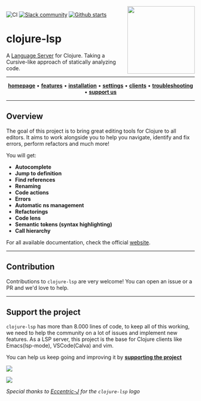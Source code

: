 <img src="images/logo-dark.svg" width="180" align="right">

![CI](https://img.shields.io/github/workflow/status/clojure-lsp/clojure-lsp/CI?style=flat-square)
[![Slack community](https://img.shields.io/badge/Slack-chat-blue?style=flat-square)](https://clojurians.slack.com/archives/CPABC1H61)
[![Github starts](https://img.shields.io/github/stars/clojure-lsp/clojure-lsp?style=social)](https://github.com/clojure-lsp/clojure-lsp)


# clojure-lsp

A [Language Server](https://microsoft.github.io/language-server-protocol/) for Clojure. Taking a Cursive-like approach of statically analyzing code.

<hr>
<p align="center">
  <a href="https://clojure-lsp.github.io/clojure-lsp"><strong>homepage</strong></a> •
  <a href="https://clojure-lsp.github.io/clojure-lsp/features/"><strong>features</strong></a> •
  <a href="https://clojure-lsp.github.io/clojure-lsp/installation/"><strong>installation</strong></a> •
  <a href="https://clojure-lsp.github.io/clojure-lsp/settings"><strong>settings</strong></a> •
  <a href="https://clojure-lsp.github.io/clojure-lsp/clients"><strong>clients</strong></a> •
  <a href="https://clojure-lsp.github.io/clojure-lsp/troubleshooting"><strong>troubleshooting</strong></a> •
  <a href="https://opencollective.com/clojure-lsp"><strong>support us</strong></a>
</p>
<hr>

## Overview 

The goal of this project is to bring great editing tools for Clojure to all editors.
It aims to work alongside you to help you navigate, identify and fix errors, perform refactors and much more!

You will get:

- **Autocomplete**
- **Jump to definition**
- **Find references**
- **Renaming**
- **Code actions**
- **Errors**
- **Automatic ns management**
- **Refactorings**
- **Code lens**
- **Semantic tokens (syntax highlighting)**
- **Call hierarchy**

For all available documentation, check the official [website](https://clojure-lsp.github.io/clojure-lsp/).

---
## Contribution

Contributions to `clojure-lsp` are very welcome! You can open an issue or a PR and we'd love to help.

---
## Support the project

`clojure-lsp` has more than 8.000 lines of code, to keep all of this working, we need to help the community on a lot of issues and implement new features. As a LSP server, this project is the base for Clojure clients like Emacs(lsp-mode), VSCode(Calva) and vim.

You can help us keep going and improving it by **[supporting the project](https://opencollective.com/clojure-lsp)**

[![](https://opencollective.com/clojure-lsp/tiers/sponsor.svg)](https://opencollective.com/clojure-lsp)

[![](https://opencollective.com/clojure-lsp/tiers/backer.svg)](https://opencollective.com/clojure-lsp)

_Special thanks to [Eccentric-J](https://eccentric-j.com/) for the `clojure-lsp` logo_
